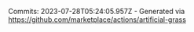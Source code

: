 Commits: 2023-07-28T05:24:05.957Z - Generated via https://github.com/marketplace/actions/artificial-grass
<br>
